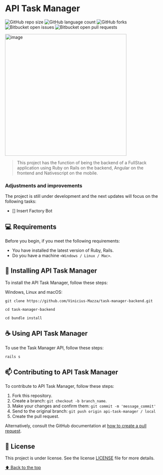 # API Task Manager

![GitHub repo size](https://img.shields.io/github/repo-size/Vinicius-Mazza/task-manager-backend?style=for-the-badge)
![GitHub language count](https://img.shields.io/github/languages/count/Vinicius-Mazza/task-manager-backend?style=for-the-badge)
![GitHub forks](https://img.shields.io/github/forks/Vinicius-Mazza/task-manager-backend?style=for-the-badge)
![Bitbucket open issues](https://img.shields.io/bitbucket/issues/Vinicius-Mazza/task-manager-backend?style=for-the-badge)
![Bitbucket open pull requests](https://img.shields.io/bitbucket/pr-raw/Vinicius-Mazza/task-manager-backend?style=for-the-badge)

<img src="https://i.ibb.co/RznBP0b/task-manager.png" min-width="400px" max-width="400px" width="400px" alt="image">

> This project has the function of being the backend of a FullStack application using Ruby on Rails on the backend, Angular on the frontend and Nativescript on the mobile.

### Adjustments and improvements

The project is still under development and the next updates will focus on the following tasks:

- [] Insert Factory Bot

## 💻 Requirements

Before you begin, if you meet the following requirements:
* You have installed the latest version of Ruby, Rails.
* Do you have a machine `<Windows / Linux / Mac>`.

## 🚀 Installing API Task Manager

To install the API Task Manager, follow these steps:

Windows, Linux and macOS:
```
git clone https://github.com/Vinicius-Mazza/task-manager-backend.git
```

```
cd task-manager-backend
```

```
cd bundle install
```

## ☕ Using API Task Manager

To use the Task Manager API, follow these steps:

```
rails s
```

## 📫 Contributing to API Task Manager
To contribute to API Task Manager, follow these steps:

1. Fork this repository.
2. Create a branch: `git checkout -b branch_name`.
3. Make your changes and confirm them: `git commit -m 'message_commit'`
4. Send to the original branch: `git push origin api-task-manager / local`
5. Create the pull request.

Alternatively, consult the GitHub documentation at [how to create a pull request](https://help.github.com/en/github/collaborating-with-issues-and-pull-requests/creating-a-pull-request).


## 📝 License

This project is under license. See the license [LICENSE](LICENSE) file for more details.

[⬆ Back to the top](#api-task-manager)<br>
